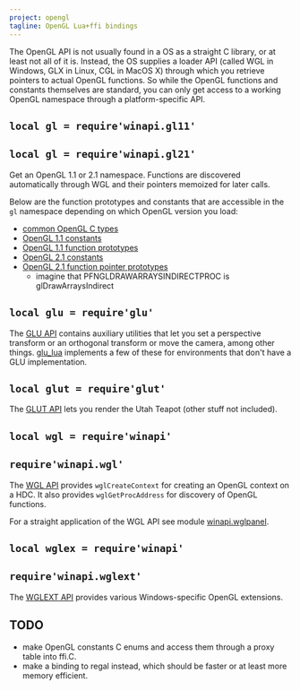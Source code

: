 ```yaml
---
project: opengl
tagline: OpenGL Lua+ffi bindings
---
```


The OpenGL API is not usually found in a OS as a straight C library, or at least not all of it is.
Instead, the OS supplies a loader API (called WGL in Windows, GLX in Linux, CGL in MacOS X) through
which you retrieve pointers to actual OpenGL functions. So while the OpenGL functions and constants
themselves are standard, you can only get access to a working OpenGL namespace through a
platform-specific API.

## `local gl = require'winapi.gl11'`
## `local gl = require'winapi.gl21'`

Get an OpenGL 1.1 or 2.1 namespace. Functions are discovered automatically through WGL and their
pointers memoized for later calls.

Below are the function prototypes and constants that are accessible in the `gl` namespace depending on
which OpenGL version you load:

  * [common OpenGL C types][gl_types]
  * [OpenGL 1.1 constants][gl_consts11]
  * [OpenGL 1.1 function prototypes][gl_funcs11]
  * [OpenGL 2.1 constants][gl_consts21]
  * [OpenGL 2.1 function pointer prototypes][gl_funcs21]
    * imagine that PFNGLDRAWARRAYSINDIRECTPROC is glDrawArraysIndirect

## `local glu = require'glu'`

The [GLU API](/opengl/glu_h.lua) contains auxiliary utilities that let you set a perspective transform
or an orthogonal transform or move the camera, among other things. [glu_lua] implements a few of these
for environments that don't have a GLU implementation.

## `local glut = require'glut'`

The [GLUT API][glut] lets you render the Utah Teapot (other stuff not included).

## `local wgl = require'winapi'`
## `require'winapi.wgl'`

The [WGL API][winapi.wgl] provides `wglCreateContext` for creating an OpenGL context on a HDC.
It also provides `wglGetProcAddress` for discovery of OpenGL functions.

For a straight application of the WGL API see module [winapi.wglpanel].

## `local wglex = require'winapi'`
## `require'winapi.wglext'`

The [WGLEXT API][winapi.wglext] provides various Windows-specific OpenGL extensions.

## TODO

  * make OpenGL constants C enums and access them through a proxy table into ffi.C.
  * make a binding to regal instead, which should be faster or at least more memory efficient.


[gl_types]:     https://github.com/capr/opengl/blob/master/gl_types.lua
[gl_consts11]:  https://github.com/capr/opengl/blob/master/gl_consts11.lua
[gl_funcs11]:   https://github.com/capr/opengl/blob/master/gl_funcs11.lua
[gl_consts21]:  https://github.com/capr/opengl/blob/master/gl_consts21.lua
[gl_funcs21]:   https://github.com/capr/opengl/blob/master/gl_funcs21.lua
[glut]:         https://github.com/capr/opengl/blob/master/glut.lua
[glu_lua]:      https://github.com/capr/opengl/blob/master/glu_lua.lua

[winapi.wgl]:       https://github.com/capr/winapi/blob/master/winapi/wgl.lua
[winapi.wglext]:    https://github.com/capr/winapi/blob/master/winapi/wglext.lua
[winapi.wglpanel]:  https://github.com/capr/winapi/blob/master/winapi/wglpanel.lua
